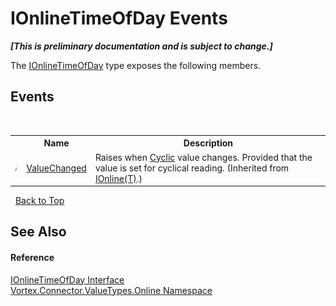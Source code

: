 # IOnlineTimeOfDay Events
 _**\[This is preliminary documentation and is subject to change.\]**_

The <a href="T_Vortex_Connector_ValueTypes_Online_IOnlineTimeOfDay.md">IOnlineTimeOfDay</a> type exposes the following members.


## Events
&nbsp;<table><tr><th></th><th>Name</th><th>Description</th></tr><tr><td>![Public event](media/pubevent.gif "Public event")</td><td><a href="E_Vortex_Connector_ValueTypes_Online_IOnline_1_ValueChanged.md">ValueChanged</a></td><td>
Raises when <a href="P_Vortex_Connector_ValueTypes_Online_IOnline_1_Cyclic.md">Cyclic</a> value changes. Provided that the value is set for cyclical reading.
 (Inherited from <a href="T_Vortex_Connector_ValueTypes_Online_IOnline_1.md">IOnline(T)</a>.)</td></tr></table>&nbsp;
<a href="#ionlinetimeofday-events">Back to Top</a>

## See Also


#### Reference
<a href="T_Vortex_Connector_ValueTypes_Online_IOnlineTimeOfDay.md">IOnlineTimeOfDay Interface</a><br /><a href="N_Vortex_Connector_ValueTypes_Online.md">Vortex.Connector.ValueTypes.Online Namespace</a><br />